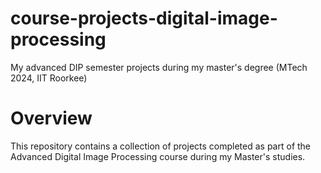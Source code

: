 # course-projects-digital-image-processing
My advanced DIP semester projects during my master's degree (MTech 2024, IIT Roorkee)  


# Overview
This repository contains a collection of projects completed as part of the Advanced Digital Image Processing course during my Master's studies.
